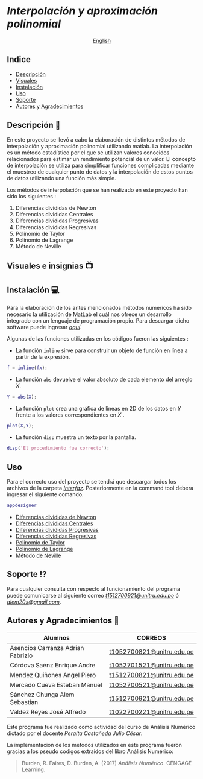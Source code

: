 # ***Interpolación y aproximación polinomial***



<p align="center">
  <a href="/DOCS/README_en.md">English </a>



 
## **Indice**
  
  * [Descripción](https://github.com/AdrianAsen/Interpolacion/blob/main/DOCS/Descripci%C3%B3n.md)
  * [Visuales](https://github.com/AdrianAsen/Interpolacion/blob/main/DOCS/Visuales.md)
  * [Instalación](https://github.com/AdrianAsen/Interpolacion/blob/main/DOCS/Instalaci%C3%B3n.md)
  * [Uso](https://github.com/AdrianAsen/Interpolacion/blob/main/DOCS/Uso.md)
  * [Soporte](https://github.com/AdrianAsen/Interpolacion/blob/main/DOCS/Soporte.md)
  * [Autores y Agradecimientos](https://github.com/AdrianAsen/Interpolacion/blob/main/DOCS/Autores.md)
  
## **Descripción** :page_with_curl:

En este proyecto se llevó a cabo la elaboración de distintos métodos de interpolación y aproximación polinomial utilizando matlab. La interpolación es un método estadístico por el que se utilizan valores conocidos relacionados para estimar un rendimiento potencial de un valor. El concepto de interpolación se utiliza para simplificar funciones complicadas mediante el muestreo de cualquier punto de datos y la interpolación de estos puntos de datos utilizando una función más simple.

Los métodos de interpolación  que se han realizado en este proyecto han sido los siguientes :

1. Diferencias divididas de Newton
2. Diferencias divididas Centrales
3. Diferencias divididas Progresivas
4. Diferencias divididas Regresivas
5. Polinomio de Taylor
6. Polinomio de Lagrange
7. Método de Neville


## **Visuales e insignias** :tv:
  


## **Instalación** :computer:

Para la elaboración de los antes mencionados métodos numericos ha sido necesario la utilización de MatLab el cuál nos ofrece un desarrollo integrado con un lenguaje de programación propio. Para descargar dicho software puede ingresar [*aquí*](https://es.mathworks.com/products/get-matlab.html?s_tid=gn_getml "Link Matlab").

Algunas de las funciones utilizadas en los códigos fueron las siguientes :
* La función `inline` sirve para construir un objeto de función en línea a partir de la expresión.

```matlab
f = inline(fx);
```
* La función `abs` devuelve el valor absoluto de cada elemento del arreglo *X*.
```matlab
Y = abs(X);
```
* La función `plot` crea una gráfica de líneas en 2D de los datos en *Y* frente a los valores correspondientes en *X* .
```matlab
plot(X,Y);
```
* La función `disp` muestra un texto por la pantalla.
```matlab
disp('El procedimiento fue correcto');
```

## **Uso**

Para el correcto uso del proyecto se tendrá que descargar todos los archivos de la carpeta [*Interfaz*](https://github.com/AdrianAsen/Interpolacion/tree/main/Interfaz).
Posteriormente en la command tool debera ingresar el siguiente comando.
```matlab
appdesigner
```
  
  
  
* [Diferencias divididas de Newton](https://github.com/AdrianAsen/Interpolacion/blob/main/FUNCIONES/DDnewton.m)
* [Diferencias divididas Centrales](https://github.com/AdrianAsen/Interpolacion/blob/main/FUNCIONES/DDcentrales.m)
* [Diferencias divididas Progresivas](https://github.com/AdrianAsen/Interpolacion/blob/main/FUNCIONES/DDprogresivas.m)
* [Diferencias divididas Regresivas](https://github.com/AdrianAsen/Interpolacion/blob/main/FUNCIONES/DDregresivas.m)
* [Polinomio de Taylor](https://github.com/AdrianAsen/Interpolacion/blob/main/FUNCIONES/Ptaylor.m)
* [Polinomio de Lagrange](https://github.com/AdrianAsen/Interpolacion/blob/main/FUNCIONES/Plagrange.m)
* [Método de Neville](https://github.com/AdrianAsen/Interpolacion/blob/main/FUNCIONES/Mneville.m)


## **Soporte** :interrobang:

Para cualquier consulta con respecto al funcionamiento del programa puede comunicarse al siguiente correo  *t1512700921@unitru.edu.pe* ó
*alem20x@gmail.com*.


## **Autores y Agradecimientos** :book:


|       Alumnos     |   CORREOS   |
|       ----------    |  ---------| 
| Asencios Carranza Adrian Fabrizio|t1052700821@unitru.edu.pe|
| Córdova Saénz Enrique Andre|t1052701521@unitru.edu.pe|
| Mendez Quiñones Angel Piero|t1512700821@unitru.edu.pe|
| Mercado Cueva Esteban Manuel|t1052700521@unitru.edu.pe|
| Sánchez Chunga Alem Sebastian|t1512700921@unitru.edu.pe|
| Valdez Reyes José Alfredo|t1022700221@unitru.edu.pe|


Este programa fue realizado como actividad del curso de Análisis Numérico dictado por el docente *Peralta Castañeda Julio César*.

La implementacion de los metodos utilizados en este programa fueron gracias a los pseudo codigos extraidos del libro Análisis Numérico:
>Burden, R. Faires, D. Burden, A. (2017) *Análisis Numérico*. CENGAGE Learning. 
